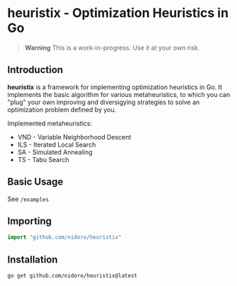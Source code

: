 # heuristix - Optimization Heuristics in Go

> **Warning**
> This is a work-in-progress. Use it at your own risk.

## Introduction

**heuristix** is a framework for implementing optimization heuristics
in Go. It implements the basic algorithm for various metaheuristics,
to which you can "plug" your own improving and diversigying strategies
to solve an optimization problem defined by you.

Implemented metaheuristics:

- VND - Variable Neighborhood Descent
- ILS - Iterated Local Search
- SA - Simulated Annealing
- TS - Tabu Search

## Basic Usage

See `/examples`

## Importing
```go
import "github.com/nidoro/heuristix"
```

## Installation

```shell
go get github.com/nidoro/heuristix@latest
```
